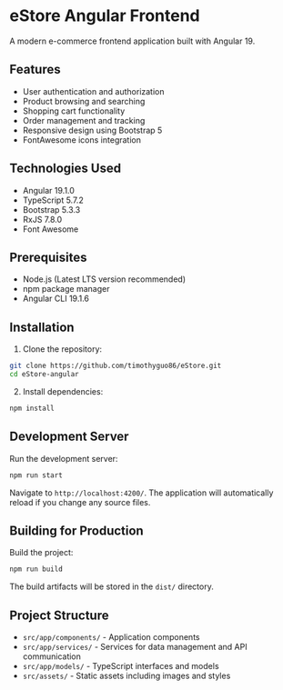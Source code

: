# eStore Angular Frontend

A modern e-commerce frontend application built with Angular 19.

## Features

- User authentication and authorization
- Product browsing and searching
- Shopping cart functionality
- Order management and tracking
- Responsive design using Bootstrap 5
- FontAwesome icons integration

## Technologies Used

- Angular 19.1.0
- TypeScript 5.7.2
- Bootstrap 5.3.3
- RxJS 7.8.0
- Font Awesome

## Prerequisites

- Node.js (Latest LTS version recommended)
- npm package manager
- Angular CLI 19.1.6

## Installation

1. Clone the repository:

```bash
git clone https://github.com/timothyguo86/eStore.git
cd eStore-angular
```

2. Install dependencies:

```bash
npm install
```

## Development Server

Run the development server:

```bash
npm run start
```

Navigate to `http://localhost:4200/`. The application will automatically reload if you change any source files.

## Building for Production

Build the project:

```bash
npm run build
```

The build artifacts will be stored in the `dist/` directory.

## Project Structure

- `src/app/components/` - Application components
- `src/app/services/` - Services for data management and API communication
- `src/app/models/` - TypeScript interfaces and models
- `src/assets/` - Static assets including images and styles

